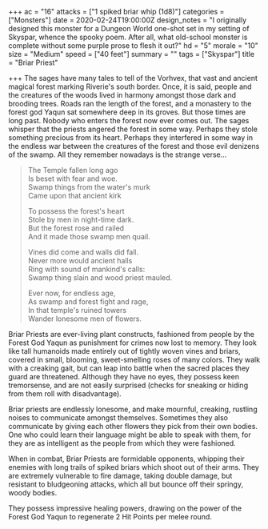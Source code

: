 +++
ac = "16"
attacks = ["1 spiked briar whip (1d8)"]
categories = ["Monsters"]
date = 2020-02-24T19:00:00Z
design_notes = "I originally designed this monster for a Dungeon World one-shot set in my setting of Skyspar, whence the spooky poem. After all, what old-school monster is complete without some purple prose to flesh it out?"
hd = "5"
morale = "10"
size = "Medium"
speed = ["40 feet"]
summary = ""
tags = ["Skyspar"]
title = "Briar Priest"

+++
The sages have many tales to tell of the Vorhvex, that vast and ancient magical forest marking Riverie's south border. Once, it is said, people and the creatures of the woods lived in harmony amongst those dark and brooding trees. Roads ran the length of the forest, and a monastery to the forest god Yaqun sat somewhere deep in its groves. But those times are long past. Nobody who enters the forest now ever comes out. The sages whisper that the priests angered the forest in some way. Perhaps they stole something precious from its heart. Perhaps they interfered in some way in the endless war between the creatures of the forest and those evil denizens of the swamp. All they remember nowadays is the strange verse...

> The Temple fallen long ago  
> Is beset with fear and woe.  
> Swamp things from the water's murk  
> Came upon that ancient kirk
>
> To possess the forest's heart  
> Stole by men in night-time dark.  
> But the forest rose and railed  
> And it made those swamp men quail.
>
> Vines did come and walls did fall.  
> Never more would ancient halls  
> Ring with sound of mankind's calls:  
> Swamp thing slain and wood priest mauled.
>
> Ever now, for endless age,  
> As swamp and forest fight and rage,  
> In that temple's ruined towers  
> Wander lonesome men of flowers.

Briar Priests are ever-living plant constructs, fashioned from people by the Forest God Yaqun as punishment for crimes now lost to memory. They look like tall humanoids made entirely out of tightly woven vines and briars, covered in small, blooming, sweet-smelling roses of many colors. They walk with a creaking gait, but can leap into battle when the sacred places they guard are threatened. Although they have no eyes, they possess keen tremorsense, and are not easily surprised (checks for sneaking or hiding from them roll with disadvantage).

Briar priests are endlessly lonesome, and make mournful, creaking, rustling noises to communicate amongst themselves. Sometimes they also communicate by giving each other flowers they pick from their own bodies. One who could learn their language might be able to speak with them, for they are as intelligent as the people from which they were fashioned.

When in combat, Briar Priests are formidable opponents, whipping their enemies with long trails of spiked briars which shoot out of their arms. They are extremely vulnerable to fire damage, taking double damage, but resistant to bludgeoning attacks, which all but bounce off their springy, woody bodies.

They possess impressive healing powers, drawing on the power of the Forest God Yaqun to regenerate 2 Hit Points per melee round.